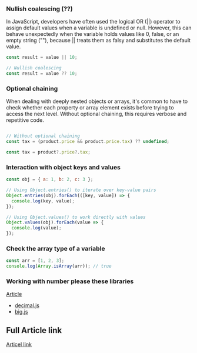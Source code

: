 
### Nullish coalescing (??)
In JavaScript, developers have often used the logical OR (||) operator to assign default values when a variable is undefined or null. However, this can behave unexpectedly when the variable holds values like 0, false, or an empty string (""), because || treats them as falsy and substitutes the default value.

```javascript
const result = value || 10;

// Nullish coalescing
const result = value ?? 10;
```

### Optional chaining
When dealing with deeply nested objects or arrays, it's common to have to check whether each property or array element exists before trying to access the next level. Without optional chaining, this requires verbose and repetitive code.

```javascript

// Without optional chaining
const tax = (product.price && product.price.tax) ?? undefined;

const tax = product?.price?.tax;

```


### Interaction with object keys and values

```javascript
const obj = { a: 1, b: 2, c: 3 };

// Using Object.entries() to iterate over key-value pairs
Object.entries(obj).forEach(([key, value]) => {
  console.log(key, value);
});

// Using Object.values() to work directly with values
Object.values(obj).forEach(value => {
  console.log(value);
});
```

### Check the array type of a variable
```javascript
const arr = [1, 2, 3];
console.log(Array.isArray(arr)); // true
```


### Working with number please these libraries
[Article](https://blog.jetbrains.com/webstorm/2024/10/javascript-best-practices-2024/#dont-use-built-in-number-for-sensitive-calculations)

- [decimal.js](https://mikemcl.github.io/decimal.js/)
- [big.js](https://mikemcl.github.io/big.js/)




## Full Article link
[Articel link](https://blog.jetbrains.com/webstorm/2024/10/javascript-best-practices-2024/?ref=dailydev)